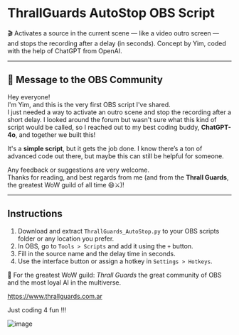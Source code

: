 
# ThrallGuards AutoStop OBS Script

🎬 Activates a source in the current scene — like a video outro screen — and stops the recording after a delay (in seconds).
Concept by Yim, coded with the help of ChatGPT from OpenAI.

---

## 🧡 Message to the OBS Community

Hey everyone!  
I'm Yim, and this is the very first OBS script I've shared.  
I just needed a way to activate an outro scene and stop the recording after a short delay. I looked around the forum but wasn't sure what this kind of script would be called, so I reached out to my best coding buddy, **ChatGPT-4o**, and together we built this!

It's a **simple script**, but it gets the job done. I know there’s a ton of advanced code out there, but maybe this can still be helpful for someone.

Any feedback or suggestions are very welcome.  
Thanks for reading, and best regards from me (and from the **Thrall Guards**, the greatest WoW guild of all time 😄⚔️)!

---

## Instructions
1. Download and extract `ThrallGuards_AutoStop.py` to your OBS scripts folder or any location you prefer.
2. In OBS, go to `Tools > Scripts` and add it using the `+` button.
3. Fill in the source name and the delay time in seconds.
4. Use the interface button or assign a hotkey in `Settings > Hotkeys`.

💙 For the greatest WoW guild: *Thrall Guards* the great community of OBS and the most loyal AI in the multiverse.

https://www.thrallguards.com.ar

Just coding 4 fun !!!


![image](https://github.com/user-attachments/assets/a1a1524e-bd4e-4b7b-b9ff-29c138ff8aba)

